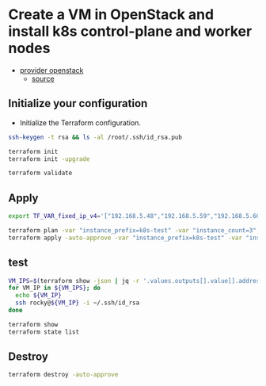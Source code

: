 # Create a VM in OpenStack and install k8s control-plane and worker nodes

- [provider openstack](https://registry.terraform.io/providers/terraform-provider-openstack/openstack/latest)
  - [source](https://github.com/terraform-provider-openstack/terraform-provider-openstack)


## Initialize your configuration

- Initialize the Terraform configuration.

```sh
ssh-keygen -t rsa && ls -al /root/.ssh/id_rsa.pub

terraform init
terraform init -upgrade

terraform validate
```

## Apply

```sh
export TF_VAR_fixed_ip_v4='["192.168.5.48","192.168.5.59","192.168.5.60"]'

terraform plan -var "instance_prefix=k8s-test" -var "instance_count=3"
terraform apply -auto-approve -var "instance_prefix=k8s-test" -var "instance_count=3"
```

## test

```sh
VM_IPS=$(terraform show -json | jq -r '.values.outputs[].value[].address')
for VM_IP in ${VM_IPS}; do
  echo ${VM_IP}
  ssh rocky@${VM_IP} -i ~/.ssh/id_rsa
done

terraform show
terraform state list
```

## Destroy

```sh
terraform destroy -auto-approve
```
